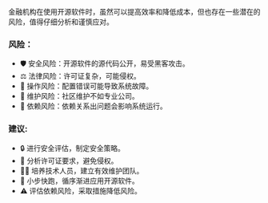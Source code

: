 金融机构在使用开源软件时，虽然可以提高效率和降低成本，但也存在一些潜在的风险，值得仔细分析和谨慎应对。

### 风险：
- 🛡️ 安全风险：开源软件的源代码公开，易受黑客攻击。
- ⚖️ 法律风险：许可证复杂，可能侵权。
- 🚫 操作风险：配置错误可能导致系统故障。
- 💼 维护风险：社区维护不如专业公司。
- 🔄 依赖风险：依赖关系出问题会影响系统运行。

### 建议:
- 🔒 进行安全评估，制定安全策略。
- 📜 分析许可证要求，避免侵权。
- 👨‍💻 培养技术人员，建立有效维护团队。
- 🐢 小步快跑，循序渐进应用开源软件。
- ⚠️ 评估依赖风险，采取措施降低风险。